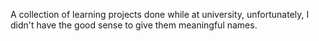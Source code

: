 A collection of learning projects done while at university, unfortunately, I didn't have the good sense to give them meaningful names.
